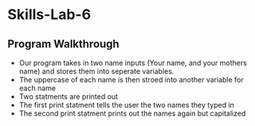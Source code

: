 # Skills-Lab-6

## Program Walkthrough 
* Our program takes in two name inputs (Your name, and your mothers name) and stores them into seperate variables. 
* The uppercase of each name is then stroed into another variable for each name
* Two statments are printed out 
* The first print statment tells the user the two names they typed in
* The second print statment prints out the names again but capitalized
